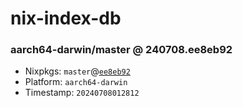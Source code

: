 # nix-index-db
### aarch64-darwin/master @ 240708.ee8eb92
- Nixpkgs: `master`@[`ee8eb92`](https://github.com/NixOS/nixpkgs/commit/ee8eb92f6be813b1ade668391cebd6e0123c058c)
- Platform: `aarch64-darwin`
- Timestamp: `20240708012812`
